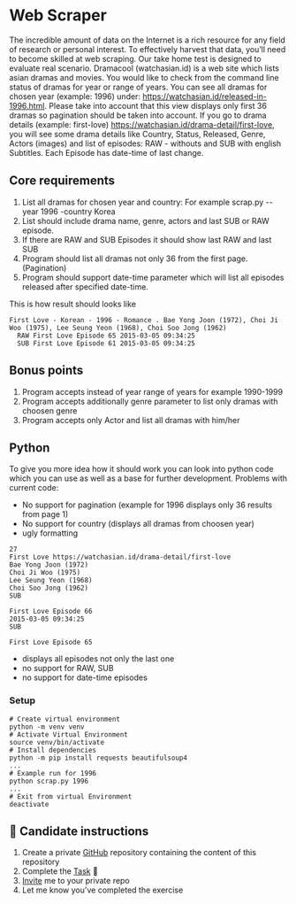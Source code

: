# Web Scraper

The incredible amount of data on the Internet is a rich resource for any field of research or personal interest.
To effectively harvest that data, you’ll need to become skilled at web scraping. Our take home test is designed
to evaluate real scenario. Dramacool (watchasian.id) is a web site which lists asian dramas and movies.
You would like to check from the command line status of dramas for year or range of years.
You can see all dramas for chosen year (example: 1996) under: https://watchasian.id/released-in-1996.html.
Please take into account that this view displays only first 36 dramas so pagination should be taken into account.
If you go to drama details (example: first-love) https://watchasian.id/drama-detail/first-love, you will see some
drama details like Country, Status, Released, Genre, Actors (images) and list of episodes: RAW - withouts and SUB
with english Subtitles. Each Episode has date-time of last change.

## Core requirements
1. List all dramas for chosen year and country: For example scrap.py --year 1996 -country Korea
2. List should include drama name, genre, actors and last SUB or RAW episode.
3. If there are RAW and SUB Episodes it should show last RAW and last SUB
4. Program should list all dramas not only 36 from the first page. (Pagination)
5. Program should support date-time parameter which will list all episodes released after specified date-time.

This is how result should looks like
```
First Love - Korean - 1996 - Romance . Bae Yong Joon (1972), Choi Ji Woo (1975), Lee Seung Yeon (1968), Choi Soo Jong (1962)
  RAW First Love Episode 65 2015-03-05 09:34:25
  SUB First Love Episode 61 2015-03-05 09:34:25
```

## Bonus points
1. Program accepts instead of year range of years for example 1990-1999
2. Program accepts additionally genre parameter to list only dramas with choosen genre
3. Program accepts only Actor and list all dramas with him/her

## Python

To give you more idea how it should work you can look into python code which you can use as well as a base for
further development.
Problems with current code:
- No support for pagination (example for 1996 displays only 36 results from page 1)
- No support for country (displays all dramas from choosen year)
- ugly formatting
```
27
First Love https://watchasian.id/drama-detail/first-love
Bae Yong Joon (1972)
Choi Ji Woo (1975)
Lee Seung Yeon (1968)
Choi Soo Jong (1962)
SUB

First Love Episode 66
2015-03-05 09:34:25
SUB

First Love Episode 65
```

- displays all episodes not only the last one
- no support for RAW, SUB
- no support for date-time episodes

### Setup

```
# Create virtual environment
python -m venv venv
# Activate Virtual Environment
source venv/bin/activate
# Install dependencies
python -m pip install requests beautifulsoup4
...
# Example run for 1996
python scrap.py 1996
...
# Exit from virtual Environment
deactivate
```
## 📝 Candidate instructions
1. Create a private [GitHub](https://help.github.com/en/articles/create-a-repo) repository containing the content of this repository
2. Complete the [Task](#task) :tada:
3. [Invite](https://help.github.com/en/articles/inviting-collaborators-to-a-personal-repository) me to your private repo
4. Let me know you've completed the exercise
